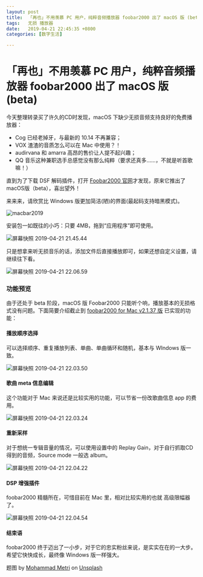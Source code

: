 ```yaml
---
layout: post
title:  「再也」不用羡慕 PC 用户，纯粹音频播放器 foobar2000 出了 macOS 版 (beta)
tags:   无损 播放器
date:   2019-04-21 22:45:35 +0800
categories: [数字生活] 

---
```


# 「再也」不用羡慕 PC 用户，纯粹音频播放器 foobar2000 出了 macOS 版 (beta)

今天整理转录买了许久的CD时发现，macOS 下缺少无损音频支持良好的免费播放器：

- Cog 已经老掉牙，与最新的 10.14 不再兼容；
- VOX 渣渣的音质怎么可以在 Mac 中使用？！
- audirvana 和 amarra 高昂的售价让人提不起兴趣；
- QQ 音乐这种兼职选手总感觉没有那么纯粹（要求还真多……，不就是听首歌嘛！）

直到为了下载 DSF 解码插件，打开 [Foobar2000 官网](http://www.foobar2000.org/mac)才发现，原来它推出了 macOS版（beta），喜出望外！

来来来，请欣赏比 Windows 版更加简洁(陋)的界面(最起码支持暗黑模式)。

![macbar2019](https://ws4.sinaimg.cn/large/006tNc79ly1g2ambr6nqwj318d0u0n78.jpg)

安装包一如既往的小巧：只要 4MB，拖到“应用程序”即可使用。

![屏幕快照 2019-04-21 21.45.44](https://ws2.sinaimg.cn/large/006tNc79ly1g2amk1yecnj30q80rggvc.jpg)

只是想拿来听无损音乐的话，添加文件后直接播放即可，如果还想自定义设置，请继续往下看。

![屏幕快照 2019-04-21 22.06.59](https://ws1.sinaimg.cn/large/006tNc79ly1g2amqwsemqj30cg0csgnf.jpg)

### 功能预览

由于还处于 beta 阶段，macOS 版 Foobar2000 只能听个响，播放基本的无损格式没有问题。下面简要介绍截止到 [foobar2000 for Mac v2.1.37 版](http://www.foobar2000.org/getfile/76ebb0d91cf10363239224c555a6f1dc/foobar2000-v2.1.37.dmg) 已实现的功能：

#### 播放顺序选择

可以选择顺序、重复播放列表、单曲、单曲循环和随机，基本与 WIndows 版一致。

![屏幕快照 2019-04-21 22.03.50](https://ws2.sinaimg.cn/large/006tNc79ly1g2ammhz1jzj30ai0800tq.jpg)

#### 歌曲 meta 信息编辑

这个功能对于 Mac 来说还是比较实用的功能，可以节省一份改歌曲信息 app 的费用。

![屏幕快照 2019-04-21 22.03.24](https://ws3.sinaimg.cn/large/006tNc79ly1g2amnz4o51j30vq0u0156.jpg)

#### 重新采样

对于想统一专辑音量的情况，可以使用设置中的 Replay Gain，对于自行抓取CD得到的音频，Source mode 一般选 album。

![屏幕快照 2019-04-21 22.04.22](https://ws2.sinaimg.cn/large/006tNc79ly1g2amt9z4o1j318u0u0qec.jpg)

#### DSP 增强插件

foobar2000 精髓所在，可惜目前在 Mac 里，相对比较实用的也就 高级限幅器了。

![屏幕快照 2019-04-21 22.04.54](https://ws4.sinaimg.cn/large/006tNc79ly1g2amwed2spj318u0u016u.jpg)

#### 结束语

foobar2000 终于迈出了一小步，对于它的忠实粉丝来说，是实实在在的一大步。希望它快快成长，最终像 Windows 版一样强大。

题图  by [Mohammad Metri](https://unsplash.com/photos/1oKxSKSOowE?utm_source=unsplash&utm_medium=referral&utm_content=creditCopyText) on [Unsplash](https://unsplash.com/search/photos/music?utm_source=unsplash&utm_medium=referral&utm_content=creditCopyText)

